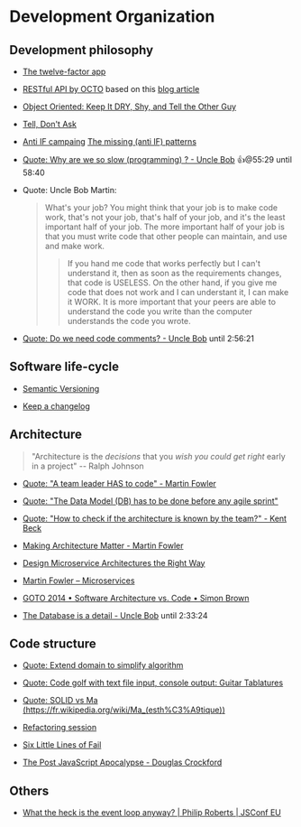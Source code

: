 # Development Organization

## Development philosophy

  * [The twelve-factor app](https://12factor.net)

  * [RESTful API by OCTO](https://blog.octo.com/wp-content/uploads/2014/12/OCTO-Refcard_API_Design_EN_3.0.pdf) based on this [blog article](https://blog.octo.com/designer-une-api-rest/)

  * [Object Oriented: Keep It DRY, Shy, and Tell the Other Guy](https://media.pragprog.com/articles/may_04_oo1.pdf)
  * [Tell, Don't Ask](https://pragprog.com/articles/tell-dont-ask)
  
  * [Anti IF campaing](https://francescocirillo.com/pages/anti-if-campaign) [The missing (anti IF) patterns](https://code.joejag.com/2016/anti-if-the-missing-patterns.html)
  
  * [Quote: Why are we so slow (programming) ? - Uncle Bob](https://youtu.be/SVRiktFlWxI?t=3064) 👍@55:29 until 58:40
  
  * Quote: Uncle Bob Martin:
    
    > What's your job? You might think that your job is to make code work, that's not your job, that's half of your job, and it's the least
    > important half of your job. The more important half of your job is that you must write code that other people can maintain, and use and
    > make work.
    > > If you hand me code that works perfectly but I can't understand it, then as soon as the requirements changes, that code is USELESS.
    > > On the other hand, if you give me code that does not work and I can understant it, I can make it WORK.
    > It is more important that your peers are able to understand the code you write than the computer understands the code you wrote.
    
  * [Quote: Do we need code comments? - Uncle Bob](https://youtu.be/SVRiktFlWxI?t=9989) until 2:56:21

## Software life-cycle

  * [Semantic Versioning](https://semver.org)

  * [Keep a changelog](http://keepachangelog.com)

## Architecture

> "Architecture is the _decisions_ that you _wish you could get right_ early in a project" -- Ralph Johnson

  * [Quote: "A team leader HAS to code" - Martin Fowler](https://youtu.be/VjKYO6DP3fo?t=564)
  * [Quote: "The Data Model (DB) has to be done before any agile sprint"](https://youtu.be/VjKYO6DP3fo?t=937)
  * [Quote: "How to check if the architecture is known by the team?" - Kent Beck](https://youtu.be/VjKYO6DP3fo?t=1250)

  * [Making Architecture Matter - Martin Fowler](https://www.youtube.com/watch?v=DngAZyWMGR0)
  * [Design Microservice Architectures the Right Way](https://www.youtube.com/watch?v=j6ow-UemzBc)
  * [Martin Fowler – Microservices](https://www.youtube.com/watch?v=2yko4TbC8cI)
  * [GOTO 2014 • Software Architecture vs. Code • Simon Brown](https://www.youtube.com/watch?v=GAFZcYlO5S0)
  
  * [The Database is a detail - Uncle Bob](https://youtu.be/qnq9syXUuFE?t=8676) until 2:33:24

## Code structure

   * [Quote: Extend domain to simplify algorithm](https://youtu.be/AnZ0uTOerUI?t=1026)
   * [Quote: Code golf with text file input, console output: Guitar Tablatures](https://youtu.be/AnZ0uTOerUI?t=1180)
   * [Quote: SOLID vs Ma (https://fr.wikipedia.org/wiki/Ma_(esth%C3%A9tique))](https://youtu.be/8Y-XPlXOWoA?t=1680)

   * [Refactoring session](https://youtu.be/FyCYva9DhsI?t=3488)
   * [Six Little Lines of Fail](https://www.youtube.com/watch?v=VvUdvte1V3s)
   * [The Post JavaScript Apocalypse - Douglas Crockford](https://www.youtube.com/watch?v=99Zacm7SsWQ)

## Others

  * [What the heck is the event loop anyway? | Philip Roberts | JSConf EU](https://www.youtube.com/watch?v=8aGhZQkoFbQ)
  
